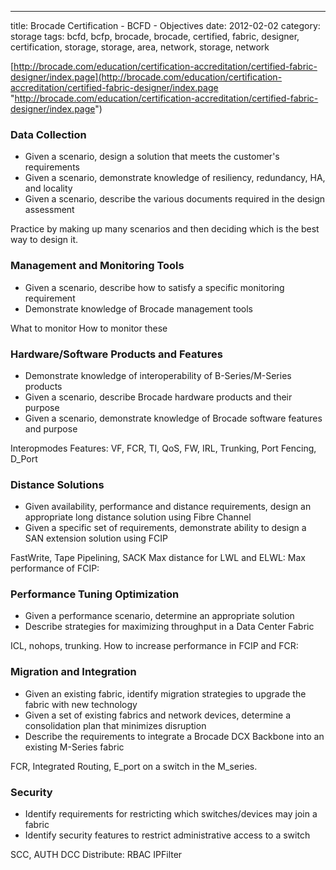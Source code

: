---
title: Brocade Certification - BCFD - Objectives
date: 2012-02-02
category: storage
tags: bcfd, bcfp, brocade, brocade, certified, fabric, designer, certification, storage, storage, area, network, storage, network

[http://brocade.com/education/certification-accreditation/certified-fabric-designer/index.page](http://brocade.com/education/certification-accreditation/certified-fabric-designer/index.page "http://brocade.com/education/certification-accreditation/certified-fabric-designer/index.page")

### Data Collection

- Given a scenario, design a solution that meets the customer's requirements
- Given a scenario, demonstrate knowledge of resiliency, redundancy, HA, and locality
- Given a scenario, describe the various documents required in the design assessment

Practice by making up many scenarios and then deciding which is the best way to design it.

### Management and Monitoring Tools

- Given a scenario, describe how to satisfy a specific monitoring requirement
- Demonstrate knowledge of Brocade management tools

What to monitor How to monitor these

### Hardware/Software Products and Features

- Demonstrate knowledge of interoperability of B-Series/M-Series products
- Given a scenario, describe Brocade hardware products and their purpose
- Given a scenario, demonstrate knowledge of Brocade software features and purpose

Interopmodes Features: VF, FCR, TI, QoS, FW, IRL, Trunking, Port Fencing, D\_Port

### Distance Solutions

- Given availability, performance and distance requirements, design an appropriate long distance solution using Fibre Channel
- Given a specific set of requirements, demonstrate ability to design a SAN extension solution using FCIP

FastWrite, Tape Pipelining, SACK Max distance for LWL and ELWL: Max performance of FCIP:

### Performance Tuning Optimization

- Given a performance scenario, determine an appropriate solution
- Describe strategies for maximizing throughput in a Data Center Fabric

ICL, nohops, trunking. How to increase performance in FCIP and FCR:

### Migration and Integration

- Given an existing fabric, identify migration strategies to upgrade the fabric with new technology
- Given a set of existing fabrics and network devices, determine a consolidation plan that minimizes disruption
- Describe the requirements to integrate a Brocade DCX Backbone into an existing M-Series fabric

FCR, Integrated Routing, E\_port on a switch in the M\_series.

### Security

- Identify requirements for restricting which switches/devices may join a fabric
- Identify security features to restrict administrative access to a switch

SCC, AUTH DCC Distribute: RBAC IPFilter
